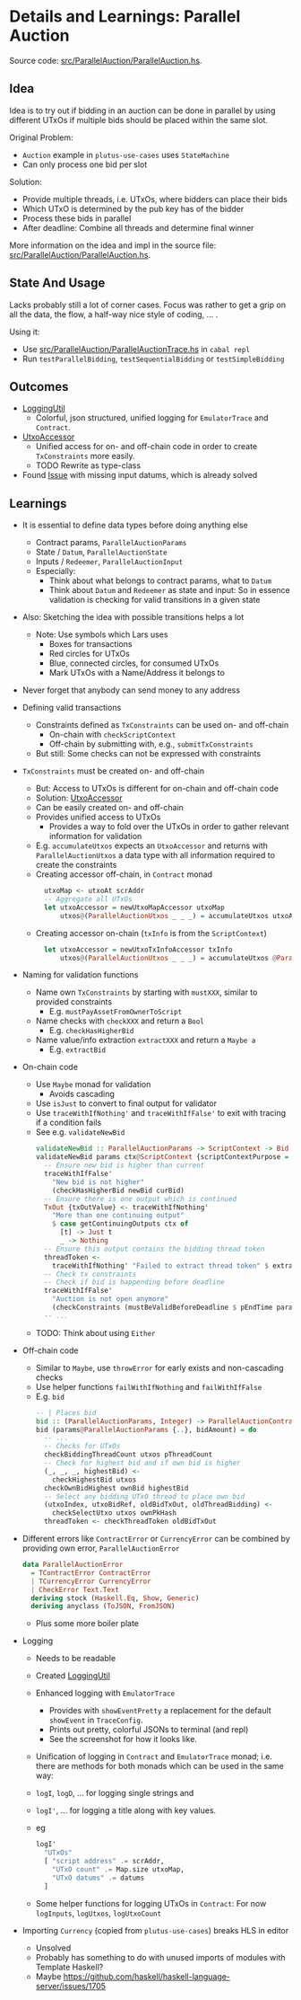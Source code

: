 
# Details and Learnings: Parallel Auction


Source code: [src/ParallelAuction/ParallelAuction.hs](src/ParallelAuction/ParallelAuction.hs).


## Idea

Idea is to try out if bidding in an auction can be done in parallel by using different UTxOs if multiple bids should be placed within the same slot.

Original Problem:
- `Auction` example in `plutus-use-cases` uses `StateMachine`
- Can only process one bid per slot

Solution:
- Provide multiple threads, i.e. UTxOs, where bidders can place their bids
- Which UTxO is determined by the pub key has of the bidder
- Process these bids in parallel
- After deadline: Combine all threads and determine final winner

More information on the idea and impl in the source file: [src/ParallelAuction/ParallelAuction.hs](src/ParallelAuction/ParallelAuction.hs).



## State And Usage

Lacks probably still a lot of corner cases. Focus was rather to get a grip on all the data, the flow, a half-way nice style of coding, ... .

Using it:
- Use [src/ParallelAuction/ParallelAuctionTrace.hs](src/ParallelAuction/ParallelAuctionTrace.hs) in `cabal repl`
- Run `testParallelBidding`, `testSequentialBidding` or `testSimpleBidding`



## Outcomes

- [LoggingUtil](../src/Utils/LoggingUtil.hs)
  - Colorful, json structured, unified logging for `EmulatorTrace` and `Contract`.
- [UtxoAccessor](../src/Utils/UtxoAccessor.hs)
  - Unified access for on- and off-chain code in order to create `TxConstraints` more easily.
  - TODO Rewrite as type-class
- Found [Issue](https://github.com/input-output-hk/plutus/issues/3119) with missing input datums, which is already solved



## Learnings

- It is essential to define data types before doing anything else
  - Contract params, `ParallelAuctionParams`
  - State / `Datum`, `ParallelAuctionState`
  - Inputs / `Redeemer`, `ParallelAuctionInput`
  - Especially:
    - Think about what belongs to contract params, what to `Datum`
    - Think about `Datum` and `Redeemer` as state and input: So in essence validation is checking for valid transitions in a given state

- Also: Sketching the idea with possible transitions helps a lot
  - Note: Use symbols which Lars uses
    - Boxes for transactions
    - Red circles for UTxOs
    - Blue, connected circles, for consumed UTxOs
    - Mark UTxOs with a Name/Address it belongs to

- Never forget that anybody can send money to any address

- Defining valid transactions
  - Constraints defined as `TxConstraints` can be used on- and off-chain
    - On-chain with `checkScriptContext`
    - Off-chain by submitting with, e.g., `submitTxConstraints`
  - But still: Some checks can not be expressed with constraints

- `TxConstraints` must be created on- and off-chain
  - But: Access to UTxOs is different for on-chain and off-chain code
  - Solution: [UtxoAccessor](../src/Utils/UtxoAccessor.hs)
  - Can be easily created on- and off-chain
  - Provides unified access to UTxOs
    - Provides a way to fold over the UTxOs in order to gather relevant information for validation
  - E.g. `accumulateUtxos` expects an `UtxoAccessor` and returns with `ParallelAuctionUtxos` a data type with all information required to create the constraints
  - Creating accessor off-chain, in `Contract` monad
    ```haskell
      utxoMap <- utxoAt scrAddr
      -- Aggregate all UTxOs
      let utxoAccessor = newUtxoMapAccessor utxoMap
          utxos@(ParallelAuctionUtxos _ _ _) = accumulateUtxos utxoAccessor
    ```
  - Creating accessor on-chain (`txInfo` is from the `ScriptContext`)
    ```haskell
      let utxoAccessor = newUtxoTxInfoAccessor txInfo
          utxos@(ParallelAuctionUtxos _ _ _) = accumulateUtxos @ParallelAuctionState utxoAccessor
    ```

- Naming for validation functions
  - Name own `TxConstraints` by starting with `mustXXX`, similar to provided constraints
    - E.g. `mustPayAssetFromOwnerToScript`
  - Name checks with `checkXXX` and return a `Bool`
    - E.g. `checkHasHigherBid`
  - Name value/info extraction `extractXXX` and return a `Maybe a`
    - E.g. `extractBid`

- On-chain code
  - Use `Maybe` monad for validation
    - Avoids cascading
  - Use `isJust` to convert to final output for validator
  - Use `traceWithIfNothing'` and `traceWithIfFalse'` to exit with tracing if a condition fails
  - See e.g. `validateNewBid`
    ```haskell
    validateNewBid :: ParallelAuctionParams -> ScriptContext -> Bid -> Bid -> Bool
    validateNewBid params ctx@ScriptContext {scriptContextPurpose = Spending txOutRef} curBid newBid = isJust $ do
      -- Ensure new bid is higher than current
      traceWithIfFalse'
        "New bid is not higher"
        (checkHasHigherBid newBid curBid)
      -- Ensure there is one output which is continued
      TxOut {txOutValue} <- traceWithIfNothing'
        "More than one continuing output"
        $ case getContinuingOutputs ctx of
          [t] -> Just t
          _ -> Nothing
      -- Ensure this output contains the bidding thread token
      threadToken <-
        traceWithIfNothing' "Failed to extract thread token" $ extractThreadToken txOutValue
      -- Check tx constraints
      -- Check if bid is happending before deadline
      traceWithIfFalse'
        "Auction is not open anymore"
        (checkConstraints (mustBeValidBeforeDeadline $ pEndTime params) ctx)
      -- ...
    ```
  - TODO: Think about using `Either`

- Off-chain code
  - Similar to `Maybe`, use `throwError` for early exists and non-cascading checks
  - Use helper functions `failWithIfNothing` and `failWithIfFalse`
  - E.g. `bid`
    ```haskell
    -- | Places bid
    bid :: (ParallelAuctionParams, Integer) -> ParallelAuctionContract ()
    bid (params@ParallelAuctionParams {..}, bidAmount) = do
      -- ...
      -- Checks for UTxOs
      checkBiddingThreadCount utxos pThreadCount
      -- Check for highest bid and if own bid is higher
      (_, _, _, highestBid) <-
        checkHighestBid utxos
      checkOwnBidHighest ownBid highestBid
      -- Select any bidding UTxO thread to place own bid
      (utxoIndex, utxoBidRef, oldBidTxOut, oldThreadBidding) <-
        checkSelectUtxo utxos ownPkHash
      threadToken <- checkThreadToken oldBidTxOut
    ```

- Different errors like `ContractError` or `CurrencyError` can be combined by providing own error, `ParallelAuctionError`
  ```haskell
  data ParallelAuctionError
    = TContractError ContractError
    | TCurrencyError CurrencyError
    | CheckError Text.Text
    deriving stock (Haskell.Eq, Show, Generic)
    deriving anyclass (ToJSON, FromJSON)
  ```
  - Plus some more boiler plate

- Logging
  - Needs to be readable
  - Created [LoggingUtil](../src/Utils/LoggingUtil.hs)
  - Enhanced logging with `EmulatorTrace`
    - Provides with `showEventPretty` a replacement for the default `showEvent` in `TraceConfig`.
    - Prints out pretty, colorful JSONs to terminal (and repl)
    - See the screenshot for how it looks like.

   - Unification of logging in `Contract` and `EmulatorTrace` monad; i.e. there are methods for both monads which can be used in the same way:
    - `logI`, `logD`, ... for logging single strings and
    - `logI'`, ... for logging a title along with key values.
    - eg
      ```haskell
      logI'
        "UTxOs"
        [ "script address" .= scrAddr,
          "UTxO count" .= Map.size utxoMap,
          "UTxO datums" .= datums
        ]
      ```
  - Some helper functions for logging UTxOs in `Contract`: For now `logInputs`, `logUtxos`, `logUtxoCount`


- Importing `Currency` (copied from `plutus-use-cases`) breaks HLS in editor
  - Unsolved
  - Probably has something to do with unused imports of modules with Template Haskell?
  - Maybe https://github.com/haskell/haskell-language-server/issues/1705
